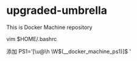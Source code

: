 # upgraded-umbrella
This is Docker Machine repository

vim $HOME/.bashrc

添加
PS1='[\u@\h \W$(__docker_machine_ps1)]\$ '
